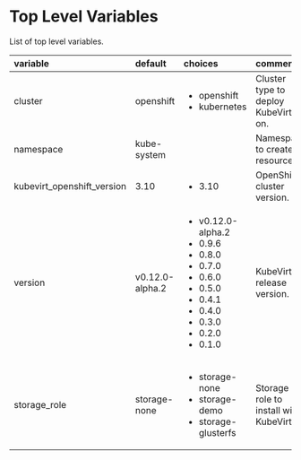 # Top Level Variables

List of top level variables.

| variable       | default           |choices           | comments  |
|:-------------|:-------------|:----------|:----------|
| cluster| openshift|<ul><li>openshift</li><li>kubernetes</li></ul> |Cluster type to deploy KubeVirt on.|
| namespace|kube-system | |Namespace to create resources.|
| kubevirt_openshift_version | 3.10| <ul><li>3.10</li></ul>|OpenShift cluster version.|
| version |v0.12.0-alpha.2|<ul><li>v0.12.0-alpha.2</li><li>0.9.6</li><li>0.8.0</li><li>0.7.0</li><li>0.6.0</li><li>0.5.0</li><li>0.4.1</li><li>0.4.0</li><li>0.3.0</li><li>0.2.0</li><li>0.1.0</li></ul>|KubeVirt release version.|
| storage_role | storage-none | <ul><li>storage-none</li><li>storage-demo</li><li>storage-glusterfs</li></ul> | Storage role to install with KubeVirt.|

